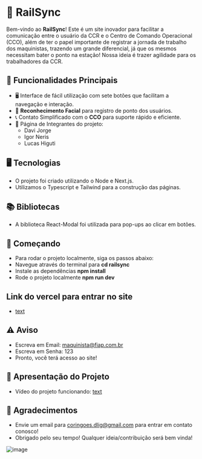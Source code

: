 # 🚄 RailSync

Bem-vindo ao **RailSync**! Este é um site inovador para facilitar a comunicação entre o usuário da CCR e o Centro de Comando Operacional (CCO), além de ter o papel importante de registrar a jornada de trabalho dos maquinistas, trazendo um grande diferencial, já que os mesmos necessitam bater o ponto na estação! Nossa ideia é trazer agilidade para os trabalhadores da CCR.

## 🌟 Funcionalidades Principais

- 🖥️ Interface de fácil utilização com sete botões que facilitam a navegação e interação.
- 📸 **Reconhecimento Facial** para registro de ponto dos usuários.
- 📞 Contato Simplificado com o **CCO** para suporte rápido e eficiente.
- 👥 Página de Integrantes do projeto:
  - Davi Jorge
  - Igor Neris
  - Lucas Higuti


## 🖥️ Tecnologias 
- O projeto foi criado utilizando o Node e Next.js.
- Utilizamos o Typescript e Tailwind para a construção das páginas.

## 📚 Bibliotecas
- A biblioteca React-Modal foi utilizada para pop-ups ao clicar em botões.

## 🚀 Começando
- Para rodar o projeto localmente, siga os passos abaixo:
- Navegue através do terminal para  **cd railsync**
- Instale as dependências **npm install**
- Rode o projeto localmente **npm run dev**



## Link do vercel para entrar no site 

- [text](https://ccr-rail-sync-git-master-dluigs-projects.vercel.app?_vercel_share=RRSel09mAmTQDRAT6BAo1WnFWV5cNj4W)


## ⚠️ Aviso

- Escreva em Email: maquinista@fiap.com.br
- Escreva em Senha: 123
- Pronto, você terá acesso ao site!


## 📼 Apresentação do Projeto
- Vídeo do projeto funcionando: [text](https://youtu.be/-vKAL2PTstg)

## 💬 Agradecimentos
- Envie um email para coringoes.dlig@gmail.com para entrar em contato conosco!
- Obrigado pelo seu tempo! Qualquer ideia/contribuição será bem vinda!

![image](https://github.com/user-attachments/assets/82df0bee-3023-4193-ac05-05847d1f9926)
